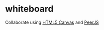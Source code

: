# whiteboard
Collaborate using [HTML5 Canvas](https://developer.mozilla.org/en-US/docs/Web/API/Canvas_API) and [PeerJS](https://github.com/peers/peerjs/)
